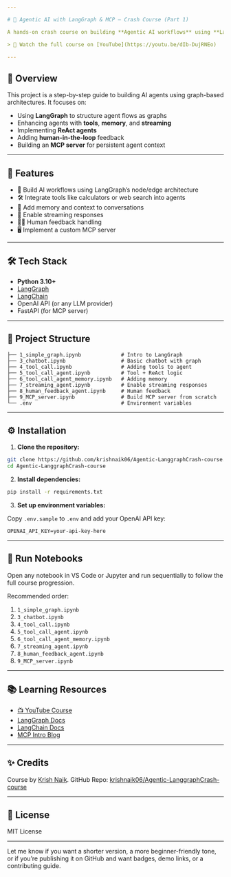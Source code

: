 ```yaml
---

# 🧠 Agentic AI with LangGraph & MCP — Crash Course (Part 1)

A hands-on crash course on building **Agentic AI workflows** using **LangGraph**, **LangChain**, and **Model Context Protocol (MCP)** — taught by **Krish Naik**.

> 🎥 Watch the full course on [YouTube](https://youtu.be/dIb-DujRNEo)

---
```


## 📌 Overview

This project is a step-by-step guide to building AI agents using graph-based architectures. It focuses on:

* Using **LangGraph** to structure agent flows as graphs
* Enhancing agents with **tools**, **memory**, and **streaming**
* Implementing **ReAct agents**
* Adding **human-in-the-loop** feedback
* Building an **MCP server** for persistent agent context

---

## 🚀 Features

* 🧩 Build AI workflows using LangGraph’s node/edge architecture
* 🛠️ Integrate tools like calculators or web search into agents
* 🧠 Add memory and context to conversations
* 📡 Enable streaming responses
* 🧑‍⚖️ Human feedback handling
* 🖥️ Implement a custom MCP server

---

## 🛠️ Tech Stack

* **Python 3.10+**
* [LangGraph](https://github.com/langchain-ai/langgraph)
* [LangChain](https://github.com/langchain-ai/langchain)
* OpenAI API (or any LLM provider)
* FastAPI (for MCP server)

---

## 📂 Project Structure

```
├── 1_simple_graph.ipynb             # Intro to LangGraph
├── 3_chatbot.ipynb                  # Basic chatbot with graph
├── 4_tool_call.ipynb                # Adding tools to agent
├── 5_tool_call_agent.ipynb          # Tool + ReAct logic
├── 6_tool_call_agent_memory.ipynb   # Adding memory
├── 7_streaming_agent.ipynb          # Enable streaming responses
├── 8_human_feedback_agent.ipynb     # Human feedback
├── 9_MCP_server.ipynb               # Build MCP server from scratch
└── .env                             # Environment variables
```

---

## ⚙️ Installation

1. **Clone the repository:**

```bash
git clone https://github.com/krishnaik06/Agentic-LanggraphCrash-course.git
cd Agentic-LanggraphCrash-course
```

2. **Install dependencies:**

```bash
pip install -r requirements.txt
```

3. **Set up environment variables:**

Copy `.env.sample` to `.env` and add your OpenAI API key:

```env
OPENAI_API_KEY=your-api-key-here
```

---

## 🧪 Run Notebooks

Open any notebook in VS Code or Jupyter and run sequentially to follow the full course progression.

Recommended order:

1. `1_simple_graph.ipynb`
2. `3_chatbot.ipynb`
3. `4_tool_call.ipynb`
4. `5_tool_call_agent.ipynb`
5. `6_tool_call_agent_memory.ipynb`
6. `7_streaming_agent.ipynb`
7. `8_human_feedback_agent.ipynb`
8. `9_MCP_server.ipynb`

---

## 📚 Learning Resources

* [📺 YouTube Course](https://youtu.be/dIb-DujRNEo)
* [LangGraph Docs](https://langchain-ai.github.io/langgraph/)
* [LangChain Docs](https://docs.langchain.com/)
* [MCP Intro Blog](https://medium.com/@vamshiginna1606/langgraph-101-build-your-first-agentic-ai-workflow-step-by-step-for-beginners-b9a1a0cec59a)

---

## ✨ Credits

Course by [Krish Naik](https://www.youtube.com/@KrishNaik).
GitHub Repo: [krishnaik06/Agentic-LanggraphCrash-course](https://github.com/krishnaik06/Agentic-LanggraphCrash-course)

---

## 📜 License

MIT License

---

Let me know if you want a shorter version, a more beginner-friendly tone, or if you’re publishing it on GitHub and want badges, demo links, or a contributing guide.
